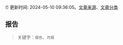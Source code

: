 :alarm_clock: 更新时间: 2024-05-10 09:36:05。[文章来源](/README.md)、[文章分类](/TAGS.md)

## 报告


> 关键字：`报告`、`月报`



